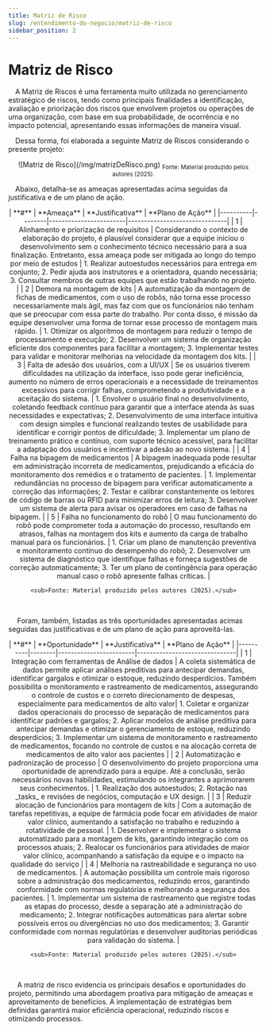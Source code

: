 ```yaml
---
title: Matriz de Risco
slug: /entendimento-do-negocio/matriz-de-risco
sidebar_position: 2
---
```

# Matriz de Risco

&emsp;A Matriz de Riscos é uma ferramenta muito utilizada no gerenciamento estratégico de riscos, tendo como principais finalidades a identificação, avaliação e priorização dos riscos que envolvem projetos ou operações de uma organização, com base em sua probabilidade, de ocorrência e no impacto potencial, apresentando essas informações de maneira visual.

&emsp;Dessa forma, foi elaborada a seguinte Matriz de Riscos considerando o presente projeto:

<div align="center">
![Matriz de Risco](/img/matrizDeRisco.png)
<sub>Fonte: Material produzido pelos autores (2025).</sub>
</div>

&emsp;Abaixo, detalha-se as ameaças apresentadas acima seguidas da justificativa e de um plano de ação.

<div align="center">
    | **#** | **Ameaça** | **Justificativa** | **Plano de Ação** |
    |----------|--------|------------------------|-------------------------------|
    | 1 | Alinhamento e priorização de requisitos | Considerando o contexto de elaboração do projeto, é plausível considerar que a equipe iniciou o desenvolvimento sem o conhecimento técnico necessário para a sua finalização. Entretanto, essa ameaça pode ser mitigada ao longo do tempo por meio de estudos | 1. Realizar autoestudos necessários para entrega em conjunto; 2. Pedir ajuda aos instrutores e a orientadora, quando necessária;  3. Consultar membros de outras equipes que estão trabalhando no projeto. |
    | 2 | Demora na montagem de kits | A automatização da montagem de fichas de medicamentos, com o uso de robôs, não torna esse processo necessariamente mais ágil, mas faz com que os funcionários não tenham que se preocupar com essa parte do trabalho. Por conta disso, é missão da equipe desenvolver uma forma de tornar esse processo de montagem mais rápido. | 1. Otimizar os algoritmos de montagem para reduzir o tempo de processamento e execução; 2. Desenvolver um sistema de organização eficiente dos componentes para facilitar a montagem; 3. Implementar testes para validar e monitorar melhorias na velocidade da montagem dos kits. |
    | 3 | Falta de adesão dos usuários, com a UI/UX | Se os usuários tiverem dificuldades na utilização da interface, isso pode gerar ineficiência, aumento no número de erros operacionais e a necessidade de treinamentos excessivos para corrigir falhas, comprometendo a produtividade e a aceitação do sistema. | 1. Envolver o usuário final no desenvolvimento, coletando feedback contínuo para garantir que a interface atenda às suas necessidades e expectativas;   2. Desenvolvimento de uma interface intuitiva com design simples e funcional realizando testes de usabilidade para identificar e corrigir pontos de dificuldade;   3. Implementar um plano de treinamento prático e contínuo, com suporte técnico acessível, para facilitar a adaptação dos usuários e incentivar a adesão ao novo sistema. |
    | 4 | Falha na bipagem de medicamentos | A bipagem inadequada pode resultar em administração incorreta de medicamentos, prejudicando a eficácia do monitoramento dos remédios e o tratamento de pacientes. | 1. Implementar redundâncias no processo de bipagem para verificar automaticamente a correção das informações; 2. Testar e calibrar constantemente os leitores de código de barras ou RFID para minimizar erros de leitura; 3. Desenvolver um sistema de alerta para avisar os operadores em caso de falhas na bipagem. |
    | 5 | Falha no funcionamento do robô | O mau funcionamento do robô pode comprometer toda a automação do processo, resultando em atrasos, falhas na montagem dos kits e aumento da carga de trabalho manual para os funcionários. | 1. Criar um plano de manutenção preventiva e monitoramento contínuo do desempenho do robô; 2. Desenvolver um sistema de diagnóstico que identifique falhas e forneça sugestões de correção automaticamente; 3. Ter um plano de contingência para operação manual caso o robô apresente falhas críticas. |

    <sub>Fonte: Material produzido pelos autores (2025).</sub>
</div>

<br />

&emsp; Foram, também, listadas as três oportunidades apresentadas acimas seguidas das justificativas e de um plano de ação para aproveitá-las.

<div align="center">
    | **#** | **Oportunidade** | **Justificativa** | **Plano de Ação** |
    |----------|--------|------------------------|-------------------------------|
    | 1 |  Integração com ferramentas de Análise de dados  | A coleta sistemática de dados permite aplicar análises preditivas para antecipar demandas, identificar gargalos e otimizar o estoque, reduzindo desperdícios. Também possibilita o monitoramento e rastreamento de medicamentos, assegurando o controle de custos e o correto direcionamento de despesas, especialmente para medicamentos de alto valor| 1. Coletar e organizar dados operacionais do processo de separação de medicamentos para identificar padrões e gargalos;   2. Aplicar modelos de análise preditiva para antecipar demandas e otimizar o gerenciamento de estoque, reduzindo desperdícios;   3. Implementar um sistema de monitoramento e rastreamento de medicamentos, focando no controle de custos e na alocação correta de medicamentos de alto valor aos pacientes |
    | 2 | Automatização e padronização de processo | O desenvolvimento do projeto proporciona uma oportunidade de aprendizado para a equipe. Até a conclusão, serão necessários novas habilidades, estimulando os integrantes a aprimorarem seus conhecimentos. | 1. Realização dos autoestudos;   2. Rotação nas _tasks_ e revisões de negócios, computação e UX design. |
    | 3 | Reduzir alocação de funcionários para montagem de kits | Com a automação de tarefas repetitivas, a equipe de farmácia pode focar em atividades de maior valor clínico, aumentando a satisfação no trabalho e reduzindo a rotatividade de pessoal. | 1. Desenvolver e implementar o sistema automatizado para a montagem de kits, garantindo integração com os processos atuais;   2. Realocar os funcionários para atividades de maior valor clínico, acompanhando a satisfação da equipe e o impacto na qualidade do serviço |
    | 4 | Melhoria na rastreabilidade e segurança no uso de medicamentos. | A automação possibilita um controle mais rigoroso sobre a administração dos medicamentos, reduzindo erros, garantindo conformidade com normas regulatórias e melhorando a segurança dos pacientes. | 1. Implementar um sistema de rastreamento que registre todas as etapas do processo, desde a separação até a administração do medicamento; 2. Integrar notificações automáticas para alertar sobre possíveis erros ou divergências no uso dos medicamentos; 3. Garantir conformidade com normas regulatórias e desenvolver auditorias periódicas para validação do sistema. |

    <sub>Fonte: Material produzido pelos autores (2025).</sub>
    
</div>

<br />

&emsp; A matriz de risco evidencia os principais desafios e oportunidades do projeto, permitindo uma abordagem proativa para mitigação de ameaças e aproveitamento de benefícios. A implementação de estratégias bem definidas garantirá maior eficiência operacional, reduzindo riscos e otimizando processos.